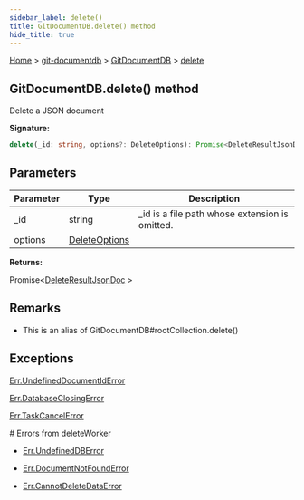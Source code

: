 ```yaml
---
sidebar_label: delete()
title: GitDocumentDB.delete() method
hide_title: true
---
```


[Home](./index.md) &gt; [git-documentdb](./git-documentdb.md) &gt; [GitDocumentDB](./git-documentdb.gitdocumentdb.md) &gt; [delete](./git-documentdb.gitdocumentdb.delete.md)

## GitDocumentDB.delete() method

Delete a JSON document

<b>Signature:</b>

```typescript
delete(_id: string, options?: DeleteOptions): Promise<DeleteResultJsonDoc>;
```

## Parameters

|  Parameter | Type | Description |
|  --- | --- | --- |
|  \_id | string | \_id is a file path whose extension is omitted. |
|  options | [DeleteOptions](./git-documentdb.deleteoptions.md) |  |

<b>Returns:</b>

Promise&lt;[DeleteResultJsonDoc](./git-documentdb.deleteresultjsondoc.md) &gt;

## Remarks

- This is an alias of GitDocumentDB\#rootCollection.delete()

## Exceptions

[Err.UndefinedDocumentIdError](./git-documentdb.err.undefineddocumentiderror.md)

[Err.DatabaseClosingError](./git-documentdb.err.databaseclosingerror.md)

[Err.TaskCancelError](./git-documentdb.err.taskcancelerror.md)

\# Errors from deleteWorker

- [Err.UndefinedDBError](./git-documentdb.err.undefineddberror.md)

- [Err.DocumentNotFoundError](./git-documentdb.err.documentnotfounderror.md)

- [Err.CannotDeleteDataError](./git-documentdb.err.cannotdeletedataerror.md)

